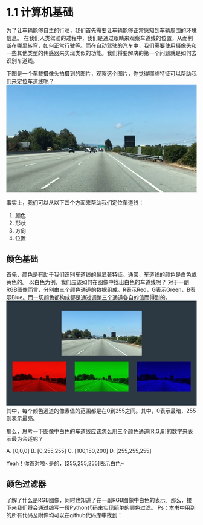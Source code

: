 # 1.1 计算机基础

为了让车辆能够自主的行驶，我们首先需要让车辆能够正常感知到车辆周围的环境信息。
在我们人类驾驶的过程中，我们是通过眼睛来观察车道线的位置，从而判断在哪里转弯，如何正常行驶等。而在自动驾驶的汽车中，我们需要使用摄像头和一些其他类型的传感器来实现类似的功能。我们将要解决的第一个问题就是如何去识别车道线。


下图是一个车载摄像头拍摄到的图片，观察这个图片，你觉得哪些特征可以帮助我们来定位车道线呢？
![前置摄像头](/assets/2.jpg)

事实上，我们可以从以下四个方面来帮助我们定位车道线：

1. 颜色
2. 形状
3. 方向
4. 位置


## 颜色基础
首先，颜色是有助于我们识别车道线的最显著特征。通常，车道线的颜色是白色或黄色的。
以白色为例，我们应该如何在图像中找出白色的车道线呢？
对于一副RGB图像而言，分别由三个颜色通道的数据组成。R表示Red，G表示Green，B表示Blue。而一切颜色都构成都是通过调整三个通道各自的值而得到的。
![RGB图像](/assets/3.jpg)
其中，每个颜色通道的像素值的范围都是在0到255之间。其中，0表示最暗，255则表示最亮。

那么，思考一下图像中白色的车道线应该怎么用三个颜色通道[R,G,B]的数字来表示最为合适呢？

A. [0,0,0]
B. [0,255,255]
C. [100,150,200]
D. [255,255,255]

Yeah！你答对啦~是的，[255,255,255]表示白色~

## 颜色过滤器
了解了什么是RGB图像，同时也知道了在一副RGB图像中白色的表示。那么，接下来我们将会通过编写一段Python代码来实现简单的颜色过滤。
Ps：本书中用到的所有代码及附件均可以在github代码库中找到：




